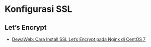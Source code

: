 # Konfigurasi SSL

## Let’s Encrypt

* [DewaWeb: Cara Install SSL Let’s Encrypt pada Nginx di CentOS 7](https://www.dewaweb.com/blog/cara-install-ssl-lets-encrypt-pada-nginx-di-centos-7/)


